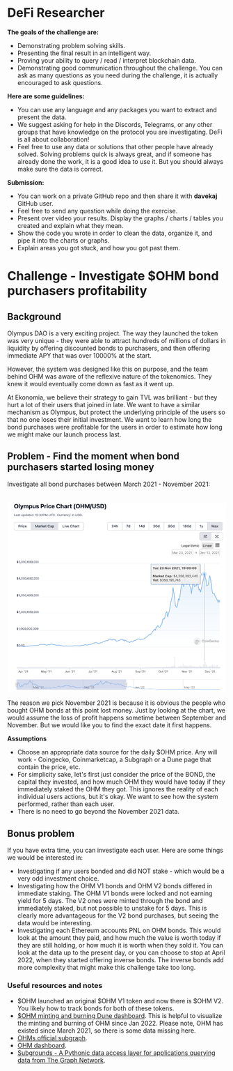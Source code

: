 # DeFi Researcher
**The goals of the challenge are:**
- Demonstrating problem solving skills.
- Presenting the final result in an intelligent way.
- Proving your ability to query / read / interpret blockchain data.
- Demonstrating good communication throughout the challenge. You can ask as many questions as you need during the challenge, it is actually encouraged to ask questions.

**Here are some guidelines:**
- You can use any language and any packages you want to extract and present the data.
- We suggest asking for help in the Discords, Telegrams, or any other groups that have knowledge on the protocol you are investigating. DeFi is all about collaboration!
- Feel free to use any data or solutions that other people have already solved. Solving problems quick is always great, and if someone has already done the work, it is a good idea to use it. But you should always make sure the data is correct.

**Submission:**
- You can work on a private GitHub repo and then share it with **davekaj** GitHub user.
- Feel free to send any question while doing the exercise.
- Present over video your results. Display the graphs / charts / tables you created and explain what they mean.
- Show the code you wrote in order to clean the data, organize it, and pipe it into the charts or graphs.
- Explain areas you got stuck, and how you got past them.

# Challenge - Investigate $OHM bond purchasers profitability
## Background
Olympus DAO is a very exciting project. The way they launched the token was very unique - they were able to attract hundreds of millions of dollars in liquidity by offering discounted bonds to purchasers, and then offering immediate APY that was over 10000% at the start. 

However, the system was designed like this on purpose, and the team behind OHM was aware of the reflexive nature of the tokenomics. They knew it would eventually come down as fast as it went up.

At Ekonomia, we believe their strategy to gain TVL was brilliant - but they hurt a lot of their users that joined in late. We want to have a similar mechanism as Olympus, but protect the underlying principle of the users so that no one loses their initial investment. We want to learn how long the bond purchases were profitable for the users in order to estimate how long we might make our launch process last.

## Problem - Find the moment when bond purchasers started losing money
Investigate all bond purchases between March 2021 - November 2021:
</br>
</br>
</br>
![OHM_COINGECKO](./images/OHM_COINGECKO.png)

The reason we pick November 2021 is because it is obvious the people who bought OHM bonds at this point lost money. Just by looking at the chart, we would assume the loss of profit happens sometime between September and November. But we would like you to find the exact date it first happens.

**Assumptions**
- Choose an appropriate data source for the daily $OHM price. Any will work - Coingecko, Coinmarketcap, a Subgraph or a Dune page that contain the price, etc.
- For simplicity sake, let's first just consider the price of the BOND, the capital they invested, and how much OHM they would have today if they immediately staked the OHM they got. This ignores the reality of each individual users actions, but it's okay. We want to see how the system performed, rather than each user.
- There is no need to go beyond the November 2021 data.

## Bonus problem
If you have extra time, you can investigate each user. Here are some things we would be interested in:
- Investigating if any users bonded and did NOT stake - which would be a very odd investment choice.
- Investigating how the OHM V1 bonds and OHM V2 bonds differed in immediate staking. The OHM V1 bonds were locked and not earning yield for 5 days. The V2 ones were minted through the bond and immediately staked, but not possible to unstake for 5 days. This is clearly more advantageous for the V2 bond purchases, but seeing the data would be interesting.
- Investigating each Ethereum accounts PNL on OHM bonds. This would look at the amount they paid, and how much the value is worth today if they are still holding, or how much it is worth when they sold it. You can look at the data up to the present day, or you can choose to stop at April 2022, when they started offering inverse bonds. The inverse bonds add more complexity that might make this challenge take too long.

### Useful resources and notes
- $OHM launched an original $OHM V1 token and now there is $OHM V2. You likely how to track bonds for both of these tokens.
- [$OHM minting and burning Dune dashboard](https://dune.com/CyJackX/OHM-Days-until-Supply-meets-RFV). This is helpful to visualize the minting and burning of OHM since Jan 2022. Please note, OHM has existed since March 2021, so there is some data missing here.
- [OHMs official subgraph](https://thegraph.com/hosted-service/subgraph/olympusdao/olympus-protocol-metrics).
- [OHM dashboard](https://app.olympusdao.finance/#/dashboard).
- [Subgrounds - A Pythonic data access layer for applications querying data from The Graph Network](https://github.com/Protean-Labs/subgrounds).

